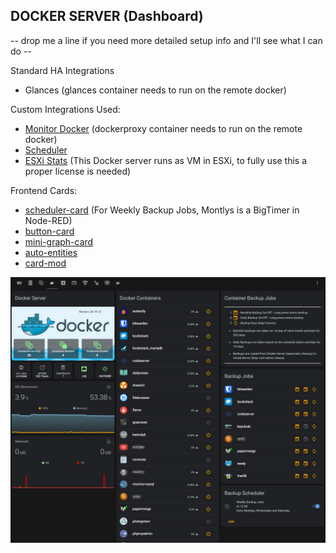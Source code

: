 ## DOCKER SERVER (Dashboard)

-- drop me a line if you need more detailed setup info and I'll see what I can do --

Standard HA Integrations
* Glances (glances container needs to run on the remote docker)

Custom Integrations Used:
* [Monitor Docker](https://github.com/ualex73/monitor_docker) (dockerproxy container needs to run on the remote docker)
* [Scheduler](https://github.com/nielsfaber/scheduler-component)
* [ESXi Stats](https://github.com/wxt9861/esxi_stats) (This Docker server runs as VM in ESXi, to fully use this a proper license is needed)

Frontend Cards:
* [scheduler-card](https://github.com/nielsfaber/scheduler-card) (For Weekly Backup Jobs, Montlys is a BigTimer in Node-RED)
* [button-card](https://github.com/custom-cards/button-card)
* [mini-graph-card](https://github.com/kalkih/mini-graph-card)
* [auto-entities](https://github.com/thomasloven/lovelace-auto-entities)
* [card-mod](https://github.com/thomasloven/lovelace-card-mod)

![Docker Server](/examples/HA-Docker-Server-dashboard.png)
